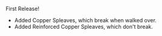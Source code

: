 First Release!
- Added Copper Spleaves, which break when walked over.
- Added Reinforced Copper Spleaves, which don't break.